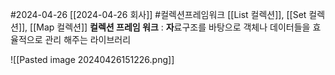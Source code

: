 #2024-04-26 [[2024-04-26 회사]] #컬렉션프레임워크
[[List 컬렉션]],  [[Set 컬렉션]], [[Map 컬렉션]]
**컬렉션 프레임 워크** : **자**료구조를 바탕으로 객체나 데이터들을 효율적으로 관리 해주는 라이브러리

![[Pasted image 20240426151226.png]]

